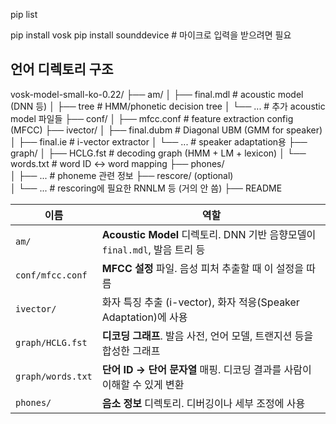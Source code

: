 pip list

pip install vosk
pip install sounddevice  # 마이크로 입력을 받으려면 필요

## 언어 디렉토리 구조

vosk-model-small-ko-0.22/
├── am/
│   ├── final.mdl            # acoustic model (DNN 등)
│   ├── tree                 # HMM/phonetic decision tree
│   └── ...                  # 추가 acoustic model 파일들
├── conf/
│   ├── mfcc.conf            # feature extraction config (MFCC)
├── ivector/
│   ├── final.dubm           # Diagonal UBM (GMM for speaker)
│   ├── final.ie             # i-vector extractor
│   └── ...                  # speaker adaptation용
├── graph/
│   ├── HCLG.fst             # decoding graph (HMM + LM + lexicon)
│   └── words.txt            # word ID <-> word mapping
├── phones/                 
│   ├── ...                  # phoneme 관련 정보
├── rescore/ (optional)      
│   └── ...                  # rescoring에 필요한 RNNLM 등 (거의 안 씀)
├── README


| 이름                | 역할                                                                |
| ----------------- | ----------------------------------------------------------------- |
| `am/`             | **Acoustic Model** 디렉토리. DNN 기반 음향모델이 `final.mdl`, 발음 트리 등 |
| `conf/mfcc.conf`  | **MFCC 설정** 파일. 음성 피처 추출할 때 이 설정을 따름                            |
| `ivector/`        | 화자 특징 추출 (i-vector), 화자 적응(Speaker Adaptation)에 사용              |
| `graph/HCLG.fst`  | **디코딩 그래프**. 발음 사전, 언어 모델, 트랜지션 등을 합성한 그래프                       |
| `graph/words.txt` | **단어 ID → 단어 문자열** 매핑. 디코딩 결과를 사람이 이해할 수 있게 변환                   |
| `phones/`         | **음소 정보** 디렉토리. 디버깅이나 세부 조정에 사용                                 |

